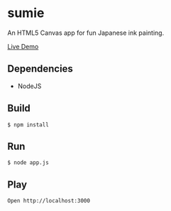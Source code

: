 sumie
========

An HTML5 Canvas app for fun Japanese ink painting.

[Live Demo](http://bschwind.github.io/sumie)

Dependencies
-------------------
- NodeJS

Build
------
    $ npm install

Run
---
    $ node app.js

Play
---
    Open http://localhost:3000
